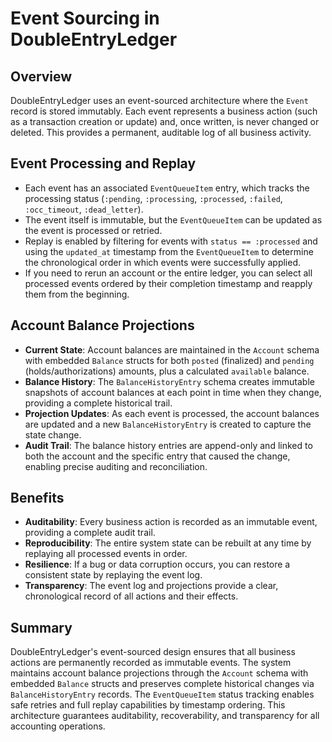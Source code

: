
# Event Sourcing in DoubleEntryLedger

## Overview

DoubleEntryLedger uses an event-sourced architecture where the `Event` record is stored immutably. Each event represents a business action (such as a transaction creation or update) and, once written, is never changed or deleted. This provides a permanent, auditable log of all business activity.

## Event Processing and Replay

- Each event has an associated `EventQueueItem` entry, which tracks the processing status (`:pending`, `:processing`, `:processed`, `:failed`, `:occ_timeout`, `:dead_letter`).
- The event itself is immutable, but the `EventQueueItem` can be updated as the event is processed or retried.
- Replay is enabled by filtering for events with `status == :processed` and using the `updated_at` timestamp from the `EventQueueItem` to determine the chronological order in which events were successfully applied.
- If you need to rerun an account or the entire ledger, you can select all processed events ordered by their completion timestamp and reapply them from the beginning.

## Account Balance Projections

- **Current State**: Account balances are maintained in the `Account` schema with embedded `Balance` structs for both `posted` (finalized) and `pending` (holds/authorizations) amounts, plus a calculated `available` balance.
- **Balance History**: The `BalanceHistoryEntry` schema creates immutable snapshots of account balances at each point in time when they change, providing a complete historical trail.
- **Projection Updates**: As each event is processed, the account balances are updated and a new `BalanceHistoryEntry` is created to capture the state change.
- **Audit Trail**: The balance history entries are append-only and linked to both the account and the specific entry that caused the change, enabling precise auditing and reconciliation.

## Benefits

- **Auditability**: Every business action is recorded as an immutable event, providing a complete audit trail.
- **Reproducibility**: The entire system state can be rebuilt at any time by replaying all processed events in order.
- **Resilience**: If a bug or data corruption occurs, you can restore a consistent state by replaying the event log.
- **Transparency**: The event log and projections provide a clear, chronological record of all actions and their effects.

## Summary

DoubleEntryLedger's event-sourced design ensures that all business actions are permanently recorded as immutable events. The system maintains account balance projections through the `Account` schema with embedded `Balance` structs and preserves complete historical changes via `BalanceHistoryEntry` records. The `EventQueueItem` status tracking enables safe retries and full replay capabilities by timestamp ordering. This architecture guarantees auditability, recoverability, and transparency for all accounting operations.
